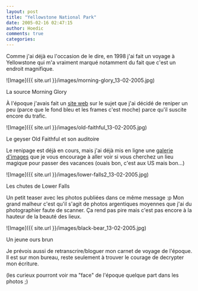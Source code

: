 ```yaml
---
layout: post
title: "Yellowstone National Park"
date: 2005-02-16 02:47:15
author: Hoedic
comments: true
categories: 
---
```



Comme j'ai déjà eu l'occasion de le dire, en 1998 j'ai fait un voyage à Yellowstone qui m'a vraiment marqué notamment du fait que c'est un endroit magnifique.

![Image]({{ site.url }}/images/morning-glory_13-02-2005.jpg)
<div class="photoattrib">La source Morning Glory</div>



À l'époque j'avais fait un [site web](http://www.mon-ile.net/yellowstone/) sur le sujet que j'ai décidé de reniper un peu (parce que le fond bleu et les frames c'est moche) parce qu'il suscite encore du trafic.

![Image]({{ site.url }}/images/old-faithful_13-02-2005.jpg)
<div class="photoattrib">Le geyser Old Faithful et son auditoire</div>



Le renipage est déjà en cours, mais j'ai déjà mis en ligne une [galerie d'images](http://www.mon-ile.net/images/index.php?album=Yellowstone_1998) que je vous encourage à aller voir si vous cherchez un lieu magique pour passer des vacances (ouais bon, c'est aux US mais bon...)

![Image]({{ site.url }}/images/lower-falls2_13-02-2005.jpg)
<div class="photoattrib">Les chutes de Lower Falls</div>



Un petit teaser avec les photos publiées dans ce même message :p Mon grand malheur c'est qu'il s'agit de photos argentiques moyennes que j'ai du photographier faute de scanner. Ça rend pas pire mais c'est pas encore à la hauteur de la beauté des lieux.

![Image]({{ site.url }}/images/black-bear_13-02-2005.jpg)
<div class="photoattrib">Un jeune ours brun</div>



Je prévois aussi de retranscrire/bloguer mon carnet de voyage de l'époque. Il est sur mon bureau, reste seulement à trouver le courage de decrypter mon écriture.

(les curieux pourront voir ma "face" de l'époque quelque part dans les photos ;)